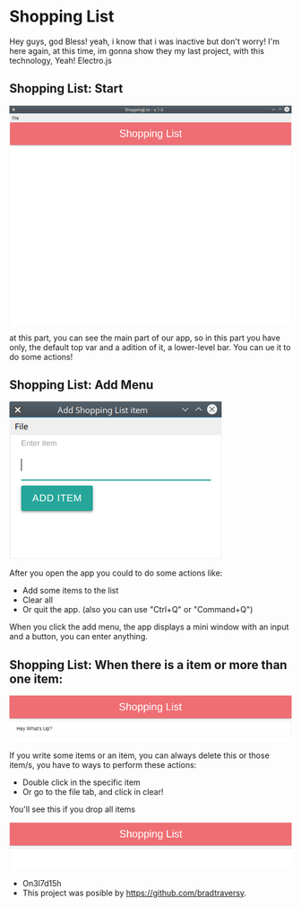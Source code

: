 # Shopping List

Hey guys, god Bless! yeah, i know that i was inactive but don't worry! I'm here again, at this time, im gonna show they my last project, 
with this technology, Yeah! Electro.js

## Shopping List: Start
![this is the Main part of aplicacion](assets/preview/first.png)

at this part, you can see the main part of our app, so in this part you have only, the default top var and a adition of it, a lower-level bar.
You can ue it to do some actions!

## Shopping List: Add Menu
![this is the Main part of aplicacion](assets/preview/second.png)

After you open the app you could to do some actions like:

  * Add some items to the list
  * Clear all  
  * Or quit the app. (also you can use "Ctrl+Q" or "Command+Q")

When you click the add menu, the app displays a mini window with an input and a button, you can enter anything.

## Shopping List: When there is a item or more than one item:
![this is the Main part of aplicacion](assets/preview/third.png)

If you write some items or an item, you can always delete this or those item/s, you have to ways to perform these actions:

  * Double click in the specific item
  * Or go to the file tab, and click in clear!
 
You'll see this if you drop all items

![this is the Main part of aplicacion](assets/preview/fouth.png)

 * On3l7d15h
 * This project was posible by https://github.com/bradtraversy.
